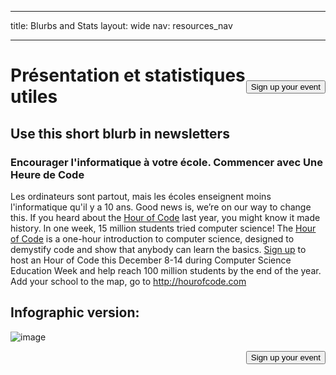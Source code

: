 * * *

title: Blurbs and Stats layout: wide nav: resources_nav

* * *

[<button style="float: right; margin-top: 50px">Sign up your event</button>](/#join)

# Présentation et statistiques utiles

## Use this short blurb in newsletters

### Encourager l'informatique à votre école. Commencer avec Une Heure de Code

Les ordinateurs sont partout, mais les écoles enseignent moins l'informatique qu'il y a 10 ans. Good news is, we’re on our way to change this. If you heard about the [Hour of Code](<%= hoc_uri('/') %>) last year, you might know it made history. In one week, 15 million students tried computer science! The [Hour of Code](<%= hoc_uri('/') %>) is a one-hour introduction to computer science, designed to demystify code and show that anybody can learn the basics. [Sign up](<%= hoc_uri('/') %>) to host an Hour of Code this December 8-14 during Computer Science Education Week and help reach 100 million students by the end of the year. Add your school to the map, go to <http://hourofcode.com>

## Infographic version:

![image](http://code.org/images/fit-8000/Code.org_infographic.png)

<a style="display: block" href="/#join"><button style="float: right;">Sign up your event</button></a>